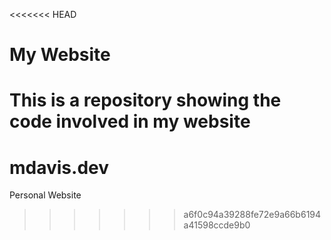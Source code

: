 <<<<<<< HEAD
# My Website
This is a repository showing the code involved in my website
=======
# mdavis.dev
Personal Website
>>>>>>> a6f0c94a39288fe72e9a66b6194a41598ccde9b0
